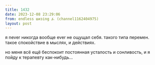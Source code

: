 ```yaml
---
title: 1432
date: 2023-12-08 23:29:06
from: endless шизing ⍼ (channel1162404975)
layout: post
---
```


я never никогда вообще ever не ощущал себя. такого типа перемен. такое спокойствие в мыслях, и действиях.

но меня всё ещё беспокоит постоянная усталость и сонливость, и я пойду к терапевту как-нибудь...
